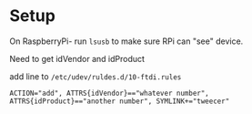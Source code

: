 

# Setup

On RaspberryPi- run `lsusb` to make sure RPi can "see" device.

Need to get idVendor and idProduct

add line to `/etc/udev/ruldes.d/10-ftdi.rules`

```
ACTION="add", ATTRS{idVendor}=="whatever number", ATTRS{idProduct}=="another number", SYMLINK+="tweecer"
```
